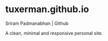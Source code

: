 tuxerman.github.io
==================

Sriram Padmanabhan | Github

A clean, minimal and responsive personal site.
